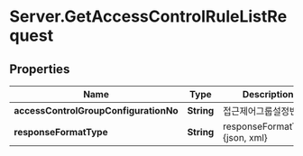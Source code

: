 # Server.GetAccessControlRuleListRequest

## Properties
Name | Type | Description | Notes
------------ | ------------- | ------------- | -------------
**accessControlGroupConfigurationNo** | **String** | 접근제어그룹설정번호 | 
**responseFormatType** | **String** | responseFormatType {json, xml} | [optional] 


